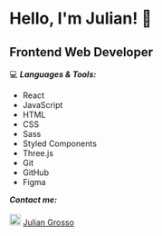 # Hello, I'm Julian! 👋

## Frontend Web Developer

 :computer:  ***Languages & Tools:*** 
 -  React
 -  JavaScript
 -  HTML
 -  CSS
 -  Sass
 -  Styled Components
 -  Three.js
 -  Git
 -  GitHub
 -  Figma 
  
 ***Contact me:***
 <br>
 <br>
  <img src="https://i.postimg.cc/1tWpxw42/LI-In-Bug.png" width=20> [Julian Grosso](https://www.linkedin.com/in/juliangrosso/)
